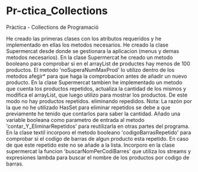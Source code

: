 # Pr-ctica_Collections

Pràctica - Collections de Programació

He creado las primeras clases con los atributos requeridos y he implementado en ellas los metodos necesarios.
He creado la clase Supermercat desde donde se gestionara la aplicacion (menus y demas metodos necesarios).
En la clase Supermercat he creado un metodo booleano para comprobar si en el arrayList de productes hay menos de 100
productos. El metodo 'noSuperaNumMaxProd' lo utilizo dentro de los metodos afegir* para que haga la comprobacion
antes de añadir un nuevo producto.
En la clase Supermercat tambien he implementado un metodo que cuenta los productos repetidos, actualiza la cantidad de 
los mismos y modifica el arrayList, que luego utilizo para mostrar los productos. De este modo no hay productos repetidos.
eliminando repedidos.
Nota: La razón por la que no he utilizado HasSet para eliminar repetidos se debe a que previamente he tenido que contarlos
para saber la cantidad.
Añado una variable booleana como parametro de entrada al metodo 'contar_Y_EliminarRepetidos' para reutilizarla en otras 
partes del programa.
En la clase textil incorporo el metodo booleano 'codigoBarrasRepetido' para comprobar si el codigo de barras de algun producto esta repetido. En caso de que este repetido este no se añade a la lista.
Incorporo en la clase supermercat la funcion 'buscarNomPerCodiBarres' que utiliza los streams y expresiones lambda para buscar el nombre de los productos por codigo de barras.
